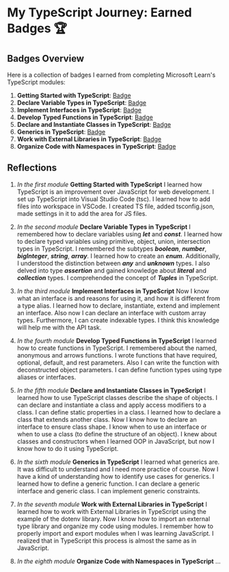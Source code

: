# My TypeScript Journey: Earned Badges 🏆

## Badges Overview

Here is a collection of badges I earned from completing Microsoft Learn's TypeScript modules:

1. **Getting Started with TypeScript**: [Badge](https://learn.microsoft.com/api/achievements/share/en-us/67239660/8RG5VVUW?sharingId=C0E00C5750816ACC)
2. **Declare Variable Types in TypeScript**: [Badge](https://learn.microsoft.com/api/achievements/share/en-us/67239660/9NSMVCGU?sharingId=C0E00C5750816ACC)
3. **Implement Interfaces in TypeScript**: [Badge](https://learn.microsoft.com/api/achievements/share/en-us/67239660/CWTVGNQ9?sharingId=C0E00C5750816ACC)
4. **Develop Typed Functions in TypeScript**: [Badge](https://learn.microsoft.com/api/achievements/share/en-us/67239660/9NSQ3SVU?sharingId=C0E00C5750816ACC)
5. **Declare and Instantiate Classes in TypeScript**: [Badge](https://learn.microsoft.com/api/achievements/share/en-us/67239660/UF5EUNK3?sharingId=C0E00C5750816ACC)
6. **Generics in TypeScript**: [Badge](https://learn.microsoft.com/api/achievements/share/en-us/67239660/EJ78YEBP?sharingId=C0E00C5750816ACC)
7. **Work with External Libraries in TypeScript**: [Badge](https://learn.microsoft.com/api/achievements/share/en-us/67239660/AQW6D537?sharingId=C0E00C5750816ACC)
8. **Organize Code with Namespaces in TypeScript**: [Badge](badge-link)

## Reflections

1. *In the first module* **Getting Started with TypeScript** I learned how TypeScript is an improvement over JavaScript for web development. I set up TypeScript into Visual Studio Code (tsc). I learned how to add files into workspace in VSCode. I created TS file, added tsconfig.json, made settings in it to add the area for JS files.

2. *In the second module* **Declare Variable Types in TypeScript** I remembered how to declare variables using ***let*** and ***const***. I learned how to declare typed variables using primitive, object, union, intersection types in TypeScript. I remembered the subtypes ***boolean***, ***number***, ***bigInteger***, ***string***, ***array***. I learned how to create an ***enum***. Additionally, I understood the distinction between ***any*** and ***unknown*** types. I also delved into type ***assertion*** and gained knowledge about ***literal*** and ***collection*** types. I comprehended the concept of ***Tuples*** in TypeScript.

3. *In the third module* **Implement Interfaces in TypeScript** Now I know what an interface is and reasons for using it, and how it is different from a type alias. I learned how to declare, instantiate, extend and implement an interface. Also now I can declare an interface with custom array types. Furthermore, I can create indexable types. I think this knowledge will help me with the API task.

4. *In the fourth module* **Develop Typed Functions in TypeScript** I learned how to create functions in TypeScript. I remembered about the named, anonymous and arrows functions. I wrote functions that have required, optional, default, and rest parameters. Also I can write the function with deconstructed object parameters. I can define function types using type aliases or interfaces.

5. *In the fifth module* **Declare and Instantiate Classes in TypeScript** I learned how to use TypeScript classes describe the shape of objects. I can declare and instantiate a class and apply access modifiers to a class. I can define static properties in a class. I learned how to declare a class that extends another class. Now I know how to declare an interface to ensure class shape. I know when to use an interface or when to use a class (to define the structure of an object). I knew about classes and constructors when I learned OOP in JavaScript, but now I know how to do it using TypeScript.

6. *In the sixth module* **Generics in TypeScript** I learned what generics are. It was difficult to understand and I need more practice of course. Now I have a kind of understanding how to identify use cases for generics. I learned how to define a generic function. I can declare a generic interface and generic class. I can implement generic constraints.

7. *In the seventh module* **Work with External Libraries in TypeScript** I learned how to work with External Libraries in TypeScript using the example of the dotenv library. Now I know how to import an external type library and organize my code using modules. I remember how to properly import and export modules when I was learning JavaScript. I realized that in TypeScript this process is almost the same as in JavaScript.

8. *In the eighth module* **Organize Code with Namespaces in TypeScript** ...

